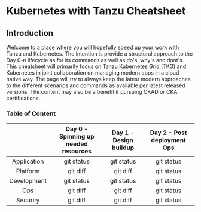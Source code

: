# Kubernetes with Tanzu Cheatsheet

## Introduction
Welcome to a place where you will hopefully speed up your work with Tanzu and Kubernetes. The intention is provide a structural approach to the Day 0-n lifecycle as for its commands as well as do's, why's and dont's. This cheatsheet will primarily focus on Tanzu Kubernetes Grid (TKG) and Kubernetes in joint collaboration on managing modern apps in a cloud native way. The page will try to always keep the latest modern approaches to the different scenarios and commands as available per latest released versions. The content may also be a benefit if pursuing CKAD or CKA certifications.

### Table of Content
| | Day 0 - Spinning up needed resources | Day 1 - Design buildup | Day 2 - Post deployment Ops|
| :---: | :---: | :---: | :---: |
| Application   | git status     | git status    | git status    |
| Platform     | git diff       | git diff      | git status    |
| Development   | git status     | git status    | git status    |
| Ops     | git diff       | git diff      | git status    |
| Security     | git diff       | git diff      | git status    |
